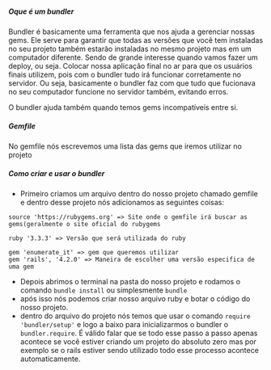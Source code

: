 
##### Oque é um bundler
Bundler é basicamente uma ferramenta que nos ajuda a gerenciar nossas gems. Ele serve para garantir que todas as versões que você tem instaladas no seu projeto também estarão instaladas no mesmo projeto mas em um computador diferente. Sendo de grande interesse quando vamos fazer um deploy, ou seja. Colocar nossa aplicação final no ar para que os usuários finais utilizem, pois com o bundler tudo irá funcionar corretamente no servidor. Ou seja, basicamente o bundler faz com que tudo que fucionava no seu computador funcione no servidor também, evitando erros.

O bundler ajuda também quando temos gems incompatíveis entre si.


##### Gemfile
No gemfile nós escrevemos uma lista das gems que iremos utilizar no projeto


##### Como criar e usar o bundler
- Primeiro criamos um arquivo dentro do nosso projeto chamado gemfile e dentro desse projeto nós adicionamos as seguintes coisas:
```
source 'https://rubygems.org' => Site onde o gemfile irá buscar as gems(geralmente o site oficial do rubygems

ruby '3.3.3' => Versão que será utilizada do ruby

gem 'enumerate_it' => gem que queremos utilizar
gem 'rails', '4.2.0' => Maneira de escolher uma versão especifica de uma gem
```

- Depois abrimos o terminal na pasta do nosso projeto e rodamos o comando `bundle install` ou simplesmente `bundle`
- após isso nós podemos criar nosso arquivo ruby e botar o código do nosso projeto. 
- dentro do arquivo do projeto nós temos que usar o comando `require 'bundler/setup'` e logo a baixo para inicializarmos o bundler o `bundler.require`. É válido falar que se todo esse passo a passo apenas acontece se você estiver criando um projeto do absoluto zero mas por exemplo se o rails estiver sendo utilizado todo esse processo acontece automaticamente.